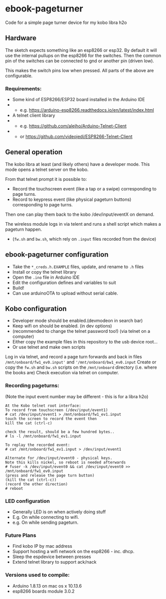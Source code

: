 # ebook-pageturner
Code for a simple page turner device for my kobo libra h2o

## Hardware
The sketch expects something like an esp8266 or esp32.
By default it will use the internal pullups on the esp8266 for the switches.
Then the common pin of the switches can be connected to gnd or another pin (driven low).

This makes the switch pins low when pressed. All parts of the above are configurable.


### Requirements:
- Some kind of ESP8266/ESP32 board installed in the Arduino IDE
- - e.g. https://arduino-esp8266.readthedocs.io/en/latest/index.html
- A telnet client library
- - e.g. https://github.com/alejho/Arduino-Telnet-Client
- - or https://github.com/videojedi/ESP8266-Telnet-Client


## General operation
The kobo libra at least (and likely others) have a developer mode.
This mode opens a telnet server on the kobo.

From that telnet prompt it is possible to:
- Record the touchscreen event (like a tap or a swipe) corresponding to page turns.
- Record to keypress event (like physical pageturn buttons) corresponding to page turns.

Then one can play them back to the kobo /dev/input/eventX on demand.

The wireless module logs in via telent and runs a shell script which makes a pageturn happen.
- (`fw.sh` and `bw.sh`, which rely on `.input` files recorded from the device)


## ebook-pageturner configuration
- Take the `*_creds.h.EXAMPLE` files, update, and rename to `.h` files
- Install or copy the telnet library
- Open the `.ino` file in Arduino IDE
- Edit the configuration defines and variables to suit
- Build!
- Can use arduinoOTA to upload without serial cable.


## Kobo configuration
- Developer mode should be enabled.(devmodeon in search bar)
- Keep wifi on should be enabled. (in dev options)
- (recommended to change the telnet password too!) (via telnet on a computer)
- Either copy the example files in this repository to the usb device root...
- Or use telnet and make own scripts

Log in via telnet, and record a page turn forwards and back in files `/mnt/onboard/fw1_ev0.input'` and `'/mnt/onboard/bw1_ev0.input`
Create or copy the `fw.sh` and `bw.sh` scripts on the `/mnt/onboard` directory (i.e. where the books are)
Check execution via telnet on computer.



### Recording pageturns:
(Note the input event number may be different - this is for a libra h2o)

```
At the Kobo telnet root interface:
To record from touchscreen (/dev/input/event1)
# cat /dev/input/event1 > /mnt/onboard/fw1_ev1.input
touch the screen to record the event then
kill the cat (ctrl-c)

check the result, should be a few hundred bytes..
# ls -l /mnt/onboard/fw1_ev1.input

To replay the recorded event:
# cat /mnt/onboard/fw1_ev1.input > /dev/input/event1

Alternate for /dev/input/event0 - physical keys.
Note this kills nickel, so reboot is needed afterwards
# fuser -k /dev/input/event0 && cat /dev/input/event0 >> /mnt/onboard/fw1_ev0.input
(press and release the page turn button)
(kill the cat (ctrl-c))
(record the other direction)
# reboot

```



### LED configuration
- Generally LED is on when actively doing stuff
- E.g. On while connecting to wifi.
- e.g. On while sending pageturn.


### Future Plans
- Find kobo IP by mac address
- Support hosting a wifi network on the esp8266 - inc. dhcp.
- Sleep the espdevice between presses
- Extend telnet library to support ack/nack




### Versions used to compile:
- Arduino 1.8.13 on mac os x 10.13.6
- esp8266 boards module 3.0.2

